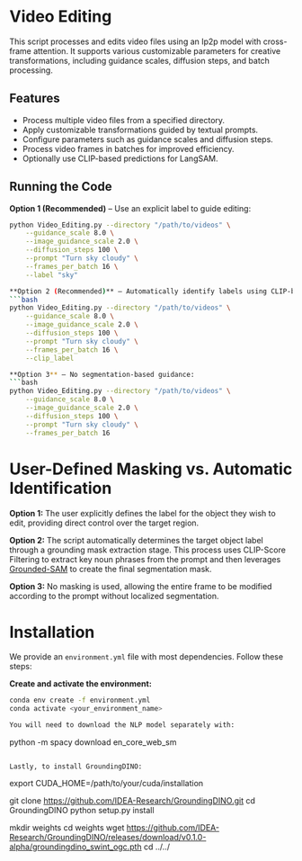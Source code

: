 # Video Editing

This script processes and edits video files using an Ip2p model with cross-frame attention. It supports various customizable parameters for creative transformations, including guidance scales, diffusion steps, and batch processing.

## Features

- Process multiple video files from a specified directory.
- Apply customizable transformations guided by textual prompts.
- Configure parameters such as guidance scales and diffusion steps.
- Process video frames in batches for improved efficiency.
- Optionally use CLIP-based predictions for LangSAM.

## Running the Code

**Option 1 (Recommended)** – Use an explicit label to guide editing:

````bash
python Video_Editing.py --directory "/path/to/videos" \
    --guidance_scale 8.0 \
    --image_guidance_scale 2.0 \
    --diffusion_steps 100 \
    --prompt "Turn sky cloudy" \
    --frames_per_batch 16 \
    --label "sky"

**Option 2 (Recommended)** – Automatically identify labels using CLIP-based predictions::
```bash
python Video_Editing.py --directory "/path/to/videos" \
    --guidance_scale 8.0 \
    --image_guidance_scale 2.0 \
    --diffusion_steps 100 \
    --prompt "Turn sky cloudy" \
    --frames_per_batch 16 \
    --clip_label

**Option 3** – No segmentation-based guidance:
```bash
python Video_Editing.py --directory "/path/to/videos" \
    --guidance_scale 8.0 \
    --image_guidance_scale 2.0 \
    --diffusion_steps 100 \
    --prompt "Turn sky cloudy" \
    --frames_per_batch 16

````

# User-Defined Masking vs. Automatic Identification

**Option 1:** The user explicitly defines the label for the object they wish to edit, providing direct control over the target region.

**Option 2:** The script automatically determines the target object label through a grounding mask extraction stage. This process uses CLIP-Score Filtering to extract key noun phrases from the prompt and then leverages [Grounded-SAM](https://github.com/IDEA-Research/GroundingDINO) to create the final segmentation mask.

**Option 3:** No masking is used, allowing the entire frame to be modified according to the prompt without localized segmentation.

# Installation

We provide an `environment.yml` file with most dependencies. Follow these steps:

**Create and activate the environment:**

```bash
conda env create -f environment.yml
conda activate <your_environment_name>

You will need to download the NLP model separately with:

```

python -m spacy download en_core_web_sm

```

Lastly, to install GroundingDINO:

```

export CUDA_HOME=/path/to/your/cuda/installation

git clone https://github.com/IDEA-Research/GroundingDINO.git
cd GroundingDINO
python setup.py install

mkdir weights
cd weights
wget https://github.com/IDEA-Research/GroundingDINO/releases/download/v0.1.0-alpha/groundingdino_swint_ogc.pth
cd ../../

```

```

